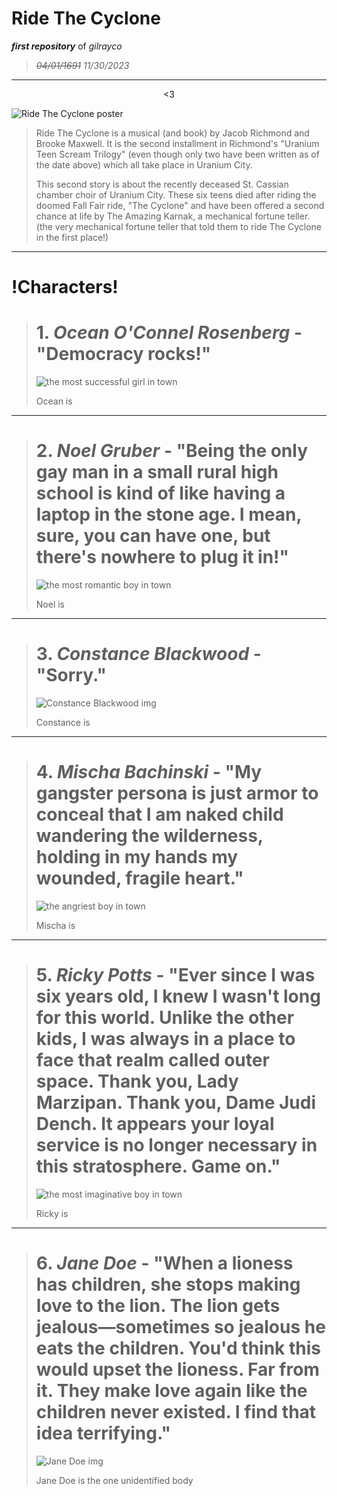 # Ride The Cyclone
***first repository*** of *gilrayco*
>
> ~~*04/01/1691*~~ *11/30/2023*
>
---
<p align="center">
 <3
</p>

![Ride The Cyclone poster](https://m.media-amazon.com/images/I/81Ph25Nu2IL._UF1000,1000_QL80_.jpg)

>Ride The Cyclone is a musical (and book) by Jacob Richmond and Brooke Maxwell. It is the second installment in Richmond's "Uranium Teen Scream Trilogy" (even though only two have been written as of the date above) which all take place in Uranium City. 
>
>This second story is about the recently deceased St. Cassian chamber choir of Uranium City. These six teens died after riding the doomed Fall Fair ride, "The Cyclone" and have been offered a second chance at life by The Amazing Karnak, a mechanical fortune teller. (the very mechanical fortune teller that told them to ride The Cyclone in the first place!) 
---
# !Characters!
> # 1. *Ocean O'Connel Rosenberg* - "Democracy rocks!" 
> 
> ![the most successful girl in town](https://static.wikia.nocookie.net/testthecyclone/images/2/2b/12002561_10153143539312469_597529194938551630_o.jpg/revision/latest/scale-to-width-down/250?cb=20230124140112)
> 
> Ocean is
>
---
>
> # 2. *Noel Gruber* - "Being the only gay man in a small rural high school is kind of like having a laptop in the stone age. I mean, sure, you can have one, but there's nowhere to plug it in!"
>
> ![the most romantic boy in town](https://encrypted-tbn0.gstatic.com/images?q=tbn:ANd9GcQqGD9PBNut1Jf1Cnm6PQj3zAml9GbqeazX2YLXLUWmbTbMwD-ei1Ns8SaZUareVSZMtz8&usqp=CAU)
>
> Noel is
>
---
>
> # 3. *Constance Blackwood* - "Sorry."
> 
> ![Constance Blackwood img]()
>
> Constance is
>
---
>
> # 4. *Mischa Bachinski* - "My gangster persona is just armor to conceal that I am naked child wandering the wilderness, holding in my hands my wounded, fragile heart."
>
> ![the angriest boy in town]()
>
> Mischa is
>
---
>
> # 5. *Ricky Potts* - "Ever since I was six years old, I knew I wasn't long for this world. Unlike the other kids, I was always in a place to face that realm called outer space. Thank you, Lady Marzipan. Thank you, Dame Judi Dench. It appears your loyal service is no longer necessary in this stratosphere. Game on."
>
> ![the most imaginative boy in town](https://static.wikia.nocookie.net/testthecyclone/images/f/f6/11229780_10153143539432469_1921353752221333699_o.jpg/revision/latest/scale-to-width-down/250?cb=20230124140112)
> 
> Ricky is
>
---
>
> # 6. *Jane Doe* - "When a lioness has children, she stops making love to the lion. The lion gets jealous—sometimes so jealous he eats the children. You'd think this would upset the lioness. Far from it. They make love again like the children never existed. I find that idea terrifying."
> 
> ![Jane Doe img](https://static.wikia.nocookie.net/testthecyclone/images/5/53/Jane_Doe-Emily_Rohm1.png/revision/latest/scale-to-width/360?cb=20221220154931)
>
> Jane Doe is the one unidentified body 
